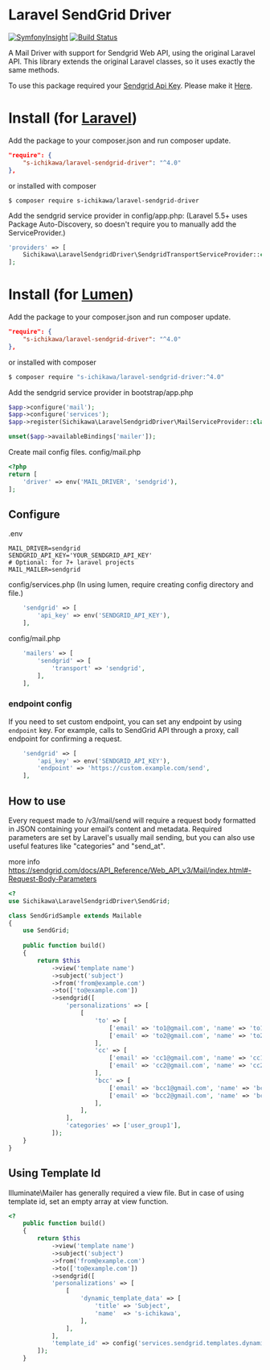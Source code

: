 Laravel SendGrid Driver
====

[![SymfonyInsight](https://insight.symfony.com/projects/8955bc55-16f6-4ac9-8203-1cdce3d209a8/mini.svg)](https://insight.symfony.com/projects/8955bc55-16f6-4ac9-8203-1cdce3d209a8)
[![Build Status](https://scrutinizer-ci.com/g/s-ichikawa/laravel-sendgrid-driver/badges/build.png?b=master)](https://scrutinizer-ci.com/g/s-ichikawa/laravel-sendgrid-driver/build-status/master)

A Mail Driver with support for Sendgrid Web API, using the original Laravel API.
This library extends the original Laravel classes, so it uses exactly the same methods.

To use this package required your [Sendgrid Api Key](https://sendgrid.com/docs/User_Guide/Settings/api_keys.html).
Please make it [Here](https://app.sendgrid.com/settings/api_keys).

# Install (for [Laravel](https://laravel.com/))

Add the package to your composer.json and run composer update.
```json
"require": {
    "s-ichikawa/laravel-sendgrid-driver": "^4.0"
},
```

or installed with composer
```
$ composer require s-ichikawa/laravel-sendgrid-driver
```

Add the sendgrid service provider in config/app.php:
(Laravel 5.5+ uses Package Auto-Discovery, so doesn't require you to manually add the ServiceProvider.)
```php
'providers' => [
    Sichikawa\LaravelSendgridDriver\SendgridTransportServiceProvider::class
];
```

# Install (for [Lumen](https://lumen.laravel.com/))

Add the package to your composer.json and run composer update.
```json
"require": {
    "s-ichikawa/laravel-sendgrid-driver": "^4.0"
},
```

or installed with composer
```bash
$ composer require "s-ichikawa/laravel-sendgrid-driver:^4.0"
```

Add the sendgrid service provider in bootstrap/app.php
```php
$app->configure('mail');
$app->configure('services');
$app->register(Sichikawa\LaravelSendgridDriver\MailServiceProvider::class);

unset($app->availableBindings['mailer']);
```

Create mail config files.
config/mail.php
```php
<?php
return [
    'driver' => env('MAIL_DRIVER', 'sendgrid'),
];
```

## Configure

.env
```
MAIL_DRIVER=sendgrid
SENDGRID_API_KEY='YOUR_SENDGRID_API_KEY'
# Optional: for 7+ laravel projects
MAIL_MAILER=sendgrid 
```

config/services.php (In using lumen, require creating config directory and file.)
```php
    'sendgrid' => [
        'api_key' => env('SENDGRID_API_KEY'),
    ],
```

config/mail.php
```php
    'mailers' => [
        'sendgrid' => [
            'transport' => 'sendgrid',
        ],
    ],
```

### endpoint config
If you need to set custom endpoint, you can set any endpoint by using `endpoint` key.
For example, calls to SendGrid API through a proxy, call endpoint for confirming a request.
```php
    'sendgrid' => [
        'api_key' => env('SENDGRID_API_KEY'),
        'endpoint' => 'https://custom.example.com/send',
    ],
```

## How to use

Every request made to /v3/mail/send will require a request body formatted in JSON containing your email’s content and metadata.
Required parameters are set by Laravel's usually mail sending, but you can also use useful features like "categories" and "send_at".

more info
https://sendgrid.com/docs/API_Reference/Web_API_v3/Mail/index.html#-Request-Body-Parameters

```php
<?
use Sichikawa\LaravelSendgridDriver\SendGrid;

class SendGridSample extends Mailable
{
    use SendGrid;
    
    public function build()
    {
        return $this
            ->view('template name')
            ->subject('subject')
            ->from('from@example.com')
            ->to(['to@example.com'])
            ->sendgrid([
                'personalizations' => [
                    [
                        'to' => [
                            ['email' => 'to1@gmail.com', 'name' => 'to1'],
                            ['email' => 'to2@gmail.com', 'name' => 'to2'],
                        ],
                        'cc' => [
                            ['email' => 'cc1@gmail.com', 'name' => 'cc1'],
                            ['email' => 'cc2@gmail.com', 'name' => 'cc2'],
                        ],
                        'bcc' => [
                            ['email' => 'bcc1@gmail.com', 'name' => 'bcc1'],
                            ['email' => 'bcc2@gmail.com', 'name' => 'bcc2'],
                        ],
                    ],
                ],
                'categories' => ['user_group1'],
            ]);
    }
}
```

## Using Template Id

Illuminate\Mailer has generally required a view file.
But in case of using template id, set an empty array at view function.
```php
<?
    public function build()
    {
        return $this
            ->view('template name')
            ->subject('subject')
            ->from('from@example.com')
            ->to(['to@example.com'])
            ->sendgrid([
            'personalizations' => [
                [
                    'dynamic_template_data' => [
                        'title' => 'Subject',
                        'name'  => 's-ichikawa',
                    ],
                ],
            ],
            'template_id' => config('services.sendgrid.templates.dynamic_template_id'),
        ]);
    }
```
